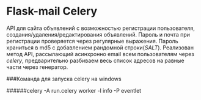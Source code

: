 # Flask-mail Celery

API для сайта объявлений с возможностью регистрации пользователя, создания/удаления/редактирования объявлений. 
Пароль и почта при регистрации проверяется через регулярные выражения. Пароль храниться в md5 с добавлением рандомной строки(_SALT_). 
Реализован метод API, рассылающий асинхронно email всем пользователям через *celery*, предварительно разбиваем весь список адресов
на равные части через генератор.

###Команда для запуска celery на windows

######celery -A run.celery worker -l info -P eventlet
